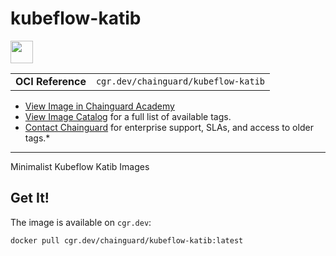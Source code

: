 <!--monopod:start-->
# kubeflow-katib

<!--url:start-->
<a href="https://github.com/kubeflow/katib">
<!--logo:start-->
  <img src="https://storage.googleapis.com/chainguard-academy/logos/kubeflow-katib/logo.svg" width="36px" height="36px" />
<!--logo:end-->
</a>
<!--url:end-->

| | |
| - | - |
| **OCI Reference** | `cgr.dev/chainguard/kubeflow-katib` |

* [View Image in Chainguard Academy](https://edu.chainguard.dev/chainguard/chainguard-images/reference/kubeflow-katib/overview/)
* [View Image Catalog](https://console.enforce.dev/images/catalog) for a full list of available tags.
* [Contact Chainguard](https://www.chainguard.dev/chainguard-images) for enterprise support, SLAs, and access to older tags.*
---
<!--monopod:end-->

<!--overview:start-->
Minimalist Kubeflow Katib Images
<!--overview:end-->

<!--getting:start-->
## Get It!
The image is available on `cgr.dev`:

```
docker pull cgr.dev/chainguard/kubeflow-katib:latest
```
<!--getting:end-->

<!--body:start-->
<!--body:end-->

